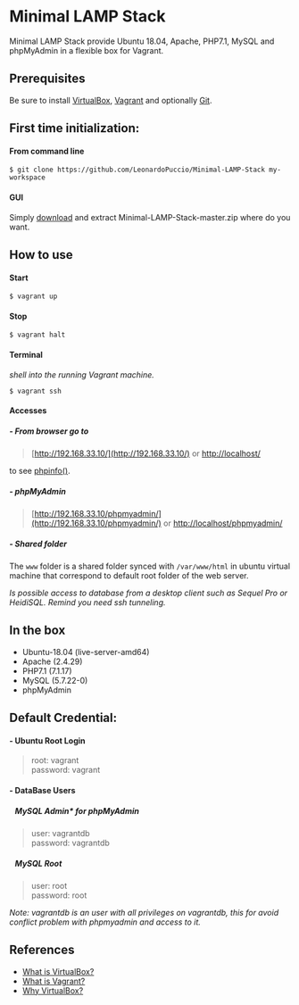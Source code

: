 # Minimal LAMP Stack
Minimal LAMP Stack provide Ubuntu 18.04, Apache, PHP7.1, MySQL and phpMyAdmin in a flexible box for Vagrant.

## Prerequisites

Be sure to install [VirtualBox](https://www.virtualbox.org/wiki/Downloads), [Vagrant](https://www.vagrantup.com/downloads.html) and optionally [Git](https://git-scm.com/downloads).

## First time initialization:

#### From command line
```
$ git clone https://github.com/LeonardoPuccio/Minimal-LAMP-Stack my-workspace
```

#### GUI
Simply [download](https://github.com/LeonardoPuccio/Minimal-LAMP-Stack/archive/master.zip) and extract Minimal-LAMP-Stack-master.zip where do you want.

## How to use

#### Start
```
$ vagrant up
```

#### Stop
```
$ vagrant halt
```

#### Terminal
*shell into the running Vagrant machine.*
```
$ vagrant ssh
```
#### Accesses

##### - From browser go to
> [http://192.168.33.10/](http://192.168.33.10/)
or
> [http://localhost/](http://localhost/)  

to see [phpinfo()](http://php.net/manual/en/function.phpinfo.php).

##### - phpMyAdmin
>[http://192.168.33.10/phpmyadmin/](http://192.168.33.10/phpmyadmin/)
or [http://localhost/phpmyadmin/](http://localhost/phpmyadmin/)

##### - Shared folder
The `www` folder is a shared folder synced with `/var/www/html` in ubuntu virtual machine that correspond to default root folder of the web server.

*Is possible access to database from a desktop client such as Sequel Pro or HeidiSQL.
Remind you need ssh tunneling.*

## In the box
- Ubuntu-18.04 (live-server-amd64)
- Apache (2.4.29)
- PHP7.1 (7.1.17)
- MySQL (5.7.22-0)
- phpMyAdmin

## Default Credential:  

#### - Ubuntu Root Login
> root: vagrant  
> password: vagrant  

#### - DataBase Users

##### &nbsp; &nbsp;MySQL Admin* for phpMyAdmin  
> user: vagrantdb  
> password: vagrantdb

##### &nbsp; &nbsp;MySQL Root
> user: root  
> password: root

*Note: vagrantdb is an user with all privileges on vagrantdb, this for avoid conflict problem with phpmyadmin and access to it.*

## References
 - [What is VirtualBox?](https://www.virtualbox.org/manual/ch01.html "VirtualBox Doc")
 - [What is Vagrant?](https://www.vagrantup.com/intro/index.html "Vagrant Doc")
 - [Why VirtualBox?](https://www.vagrantup.com/docs/providers/default.html "Vagrant Doc")
